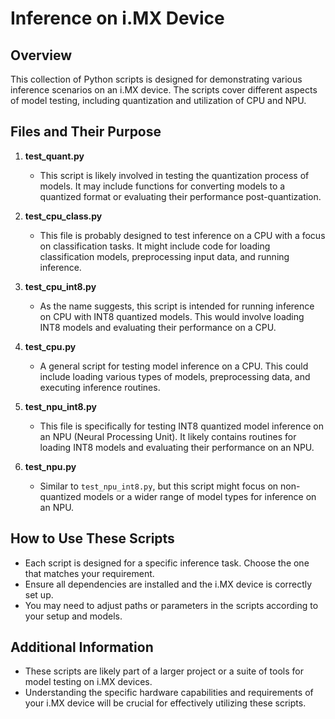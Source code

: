 # Inference on i.MX Device

## Overview
This collection of Python scripts is designed for demonstrating various inference scenarios on an i.MX device. The scripts cover different aspects of model testing, including quantization and utilization of CPU and NPU.

## Files and Their Purpose

1. **test_quant.py**
   - This script is likely involved in testing the quantization process of models. It may include functions for converting models to a quantized format or evaluating their performance post-quantization.

2. **test_cpu_class.py**
   - This file is probably designed to test inference on a CPU with a focus on classification tasks. It might include code for loading classification models, preprocessing input data, and running inference.

3. **test_cpu_int8.py**
   - As the name suggests, this script is intended for running inference on CPU with INT8 quantized models. This would involve loading INT8 models and evaluating their performance on a CPU.

4. **test_cpu.py**
   - A general script for testing model inference on a CPU. This could include loading various types of models, preprocessing data, and executing inference routines.

5. **test_npu_int8.py**
   - This file is specifically for testing INT8 quantized model inference on an NPU (Neural Processing Unit). It likely contains routines for loading INT8 models and evaluating their performance on an NPU.

6. **test_npu.py**
   - Similar to `test_npu_int8.py`, but this script might focus on non-quantized models or a wider range of model types for inference on an NPU.

## How to Use These Scripts
- Each script is designed for a specific inference task. Choose the one that matches your requirement.
- Ensure all dependencies are installed and the i.MX device is correctly set up.
- You may need to adjust paths or parameters in the scripts according to your setup and models.

## Additional Information
- These scripts are likely part of a larger project or a suite of tools for model testing on i.MX devices.
- Understanding the specific hardware capabilities and requirements of your i.MX device will be crucial for effectively utilizing these scripts.


